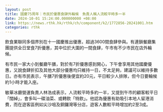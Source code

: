 ```yaml
---
layout: post
title: 國慶75周年｜市民於優惠食肆外輪候　負責人稱人流較平時多一半
date: 2024-10-01 15:24:00.000000000 +08:00
link: https://news.rthk.hk/rthk/ch/component/k2/1772856-20241001.htm
categories: rthk
---
```


飲食業聯同多個界別在十一國慶推出優惠，超過3600間食肆參與。有連鎖餐廳集團提供全日堂食7折優惠，其中位於大圍的一間食肆，午市有不少市民在店外輪候。

有市民一家大小到餐廳午膳，對於有7折優惠感到開心，下午會享用其他國慶優惠，又說食肆折扣及其他大部分優惠均只維持一日，不太足夠，建議可以維持多數日。亦有市民表示，午膳7折優惠後便宜約20元，平日較少人排隊，但今日要輪候約1小時才能入座。

敏華冰廳營運負責人林浩成表示，人流較平時多約一半，又提到午市的顧客較平日「闊綽」，會多叫一碟油菜、或轉飲「特飲」。他認為優惠有助吸引本地人留港消費，而在遊客區例如尖沙咀及銅鑼灣等分店，遊客人數較平時增加約2至3成。
